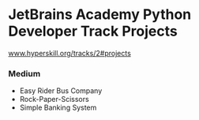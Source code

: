 # JetBrains Academy Python Developer Track Projects


www.hyperskill.org/tracks/2#projects

### Medium
* Easy Rider Bus Company
* Rock-Paper-Scissors
* Simple Banking System